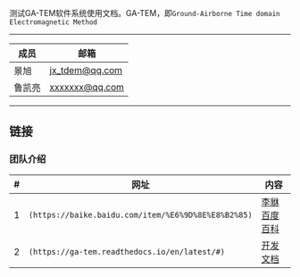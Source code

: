 测试GA-TEM软件系统使用文档。GA-TEM，即`Ground-Airborne Time domain Electromagnetic Method`

****
	
|成员|邮箱|
|---|---
|景旭|jx_tdem@qq.com
|鲁凯亮|xxxxxxx@qq.com

****

链接
------
### 团队介绍

|#|网址|内容|
|---|----|-----|
|1|`(https://baike.baidu.com/item/%E6%9D%8E%E8%B2%85)`|[李貅百度百科](https://baike.baidu.com/item/%E6%9D%8E%E8%B2%85)|
|2|`(https://ga-tem.readthedocs.io/en/latest/#)`|[开发文档](https://ga-tem.readthedocs.io/en/latest/#)|